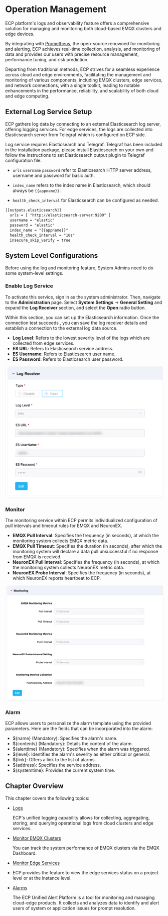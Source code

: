 # Operation Management

ECP platform's logs and observability feature offers a comprehensive solution for managing and monitoring both cloud-based EMQX clusters and edge devices. 

By integrating with [Prometheus](https://prometheus.io/docs/introduction/overview/), the open-source renowned for monitoring and alerting, ECP achieves real-time collection, analysis, and monitoring of data and provides our users with precise resource management, performance tuning, and risk prediction. 

Departing from traditional methods, ECP strives for a seamless experience across cloud and edge environments, facilitating the management and monitoring of various components, including EMQX clusters, edge services, and network connections, with a single toolkit, leading to notable enhancements in the performance, reliability, and scalability of both cloud and edge computing.

## External Log Service Setup

ECP gathers log data by connecting to an external Elasticsearch log server, offering logging services. For edge services, the logs are collected into Elasticsearch server from Telegraf which is configured on ECP side.

Log service requires Elasticsearch and Telegraf. Telegraf has been included in the installation package, please install Elasticsearch on your own and follow the instructions to set Elasticsearch output plugin to Telegraf configuration file.

- `urls`  `username`  `password` refer to Elasticsearch HTTP server address, username and password for basic auth.

- `index_name` refers to the index name in Elasticsearch, which should always be <code v-pre>{{appname}}</code>.
- `health_check_interval` for Elasticsearch can be configured as needed.

```
[[outputs.elasticsearch]]
  urls = [ "http://elasticsearch-server:9200" ]
  username = "elastic"
  password = "elastic"
  index_name = "{{appname}}"
  health_check_interval = "10s"
  insecure_skip_verify = true
```

## System Level Configurations

Before using the log and monitoring feature, System Admins need to do some system-level settings. 

### Enable Log Service

To activate this service, sign in as the system administrator. Then, navigate to the **Administration** page. Select **System Settings** -> **General Setting** and expand the **Log Receiver** section, and select the **Open** radio button.

Within this section, you can set up the Elasticsearch information. Once the connection test succeeds , you can save the log receiver details and establish a connection to the external log data source.

- **Log Level**: Refers to the lowest severity level of the logs which are collected from edge services.
- **ES URL**: Refers to Elasticsearch service address.
- **ES Username**: Refers to Elasticsearch user name.
- **ES Password**: Refers to Elasticsearch user password.

<img src="./_assets/manager-setting-log.png" alt="log-receiver-config" style="zoom:80%;" />

### Monitor

The monitoring service within ECP permits individualized configuration of pull intervals and timeout rules for EMQX and NeuronEX.

- **EMQX Pull Interval**: Specifies the frequency (in seconds), at which the monitoring system collects EMQX metric data.
- **EMQX Pull Timeout**: Specifies the duration (in seconds), after which the monitoring system will declare a data pull unsuccessful if no response from EMQX is received.
- **NeuronEX Pull Interval**: Specifies the frequency (in seconds), at which the monitoring system collects NeuronEX metric data.
- **NeuronEX Probe Interval**: Specifies the frequency (in seconds), at which NeuronEX reports heartbeat to ECP.

<img src="./_assets/manager-setting-monitor.png" alt="monitor-config" style="zoom:80%;" />

### Alarm

ECP allows users to personalize the alarm template using the provided parameters. Here are the fields that can be incorporated into the alarm:

- ${name} (Mandatory): Specifies the alarm's name.
- ${contents} (Mandatory): Details the content of the alarm.
- ${alerttime} (Mandatory): Specifies when the alarm was triggered.
- ${level}: Identifies the alarm's severity as either critical or general.
- ${link}: Offers a link to the list of alarms.
- ${address}: Specifies the service address.
- ${systemtime}: Provides the current system time.

## Chapter Overview

This chapter covers the following topics:

- [Logs](../log/introduction.md)

  ECP's unified logging capability allows for collecting, aggregating, storing, and querying operational logs from cloud clusters and edge services. 

- [Monitor EMQX Clusters](https://docs.emqx.com/en/enterprise/v4.4/getting-started/dashboard-ee.html)

  You can track the system performance of EMQX clusters via the EMQX Dashboard. 

- [Monitor Edge Services](./monitor_edge.md)

- ECP provides the feature to view the edge services status on a project level or at the instance level. 

- [Alarms](./alarm_rules)

  The ECP Unified Alert Platform is a tool for monitoring and managing cloud-edge products. It collects and analyzes data to identify and alert users of system or application issues for prompt resolution. 
